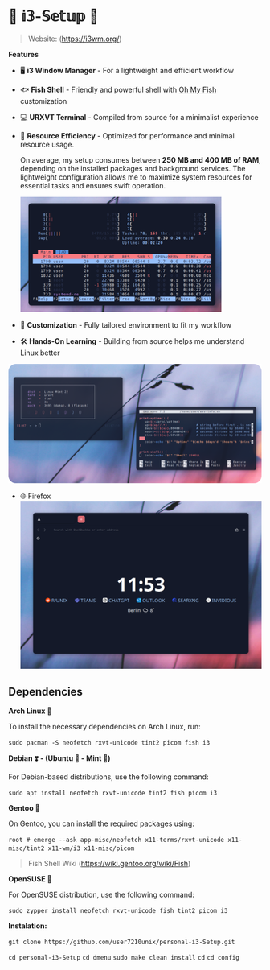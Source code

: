 # 🚀 𝕚𝟛-𝕊𝕖𝕥𝕦𝕡 🚀
   > Website: (https://i3wm.org/)

**Features**

- 🖥️ **i3 Window Manager** - For a lightweight and efficient workflow
- 🐟 **Fish Shell** - Friendly and powerful shell with [Oh My Fish](https://github.com/oh-my-fish/oh-my-fish) customization
- 💻 **URXVT Terminal** - Compiled from source for a minimalist experience
- 🚀 **Resource Efficiency** - Optimized for performance and minimal resource usage.

    On average, my setup consumes between **250 MB and 400 MB of RAM**, depending on the installed packages and background services. The lightweight configuration allows me to maximize system resources for essential tasks and ensures swift operation.

    <img src="showcase/htop.png" alt="Memory Usage Graph" width="400">
- 🎨 **Customization** - Fully tailored environment to fit my workflow
- 🛠️ **Hands-On Learning** - Building from source helps me understand Linux better

![Preview](showcase/rice.png)


- 🌐 Firefox
![Firefox](showcase/fox.png)


## Dependencies

**Arch Linux 🔷**

To install the necessary dependencies on Arch Linux, run:

```sudo pacman -S neofetch rxvt-unicode tint2 picom fish i3```

**Debian ❣️ - (Ubuntu 🍊 - Mint 🍏)**

For Debian-based distributions, use the following command:



```sudo apt install neofetch rxvt-unicode tint2 fish picom i3```

**Gentoo 🧼**

On Gentoo, you can install the required packages using:



```root # emerge --ask app-misc/neofetch x11-terms/rxvt-unicode x11-misc/tint2 x11-wm/i3 x11-misc/picom```

 > Fish Shell Wiki
    (https://wiki.gentoo.org/wiki/Fish)



**OpenSUSE 🦎**

For OpenSUSE distribution, use the following command:



```sudo zypper install neofetch rxvt-unicode fish tint2 picom i3```


**Instalation:**

```git clone https://github.com/user7210unix/personal-i3-Setup.git```

```cd personal-i3-Setup```
``cd dmenu``
``sudo make clean install``
``cd``
``cd config``
